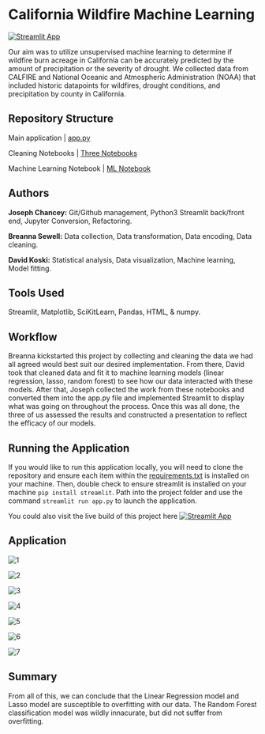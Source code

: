 # California Wildfire Machine Learning 

[![Streamlit App](https://static.streamlit.io/badges/streamlit_badge_black_white.svg)](https://share.streamlit.io/josephchancey/ca-wildfire-ml/main/app.py)

Our aim was to utilize unsupervised machine learning to determine if wildfire burn acreage in California can be accurately predicted by the amount of precipitation or the severity of drought. We collected data from CALFIRE and National Oceanic and Atmospheric Administration (NOAA) that included historic datapoints for wildfires, drought conditions, and precipitation by county in California.

## Repository Structure

Main application | [app.py](app.py)

Cleaning Notebooks | [Three Notebooks](/data)

Machine Learning Notebook | [ML Notebook](/data/clean/Preprocessing-&-Machine-Learning.ipynb)

## Authors

**Joseph Chancey:** Git/Github management, Python3 Streamlit back/front end, Jupyter Conversion, Refactoring.

**Breanna Sewell:** Data collection, Data transformation, Data encoding, Data cleaning.

**David Koski:** Statistical analysis, Data visualization, Machine learning, Model fitting.

## Tools Used

Streamlit, Matplotlib, SciKitLearn, Pandas, HTML, & numpy.

## Workflow

Breanna kickstarted this project by collecting and cleaning the data we had all agreed would best suit our desired implementation. From there, David took that cleaned data and fit it to machine learning models (linear regression, lasso, random forest) to see how our data interacted with these models. After that, Joseph collected the work from these notebooks and converted them into the app.py file and implemented Streamlit to display what was going on throughout the process. Once this was all done, the three of us assessed the results and constructed a presentation to reflect the efficacy of our models.

## Running the Application

If you would like to run this application locally, you will need to clone the repository and ensure each item within the [requirements.txt](requirements.txt) is installed on your machine. Then, double check to ensure streamlit is installed on your machine `pip install streamlit`. Path into the project folder and use the command `streamlit run app.py` to launch the application. 

You could also visit the live build of this project here  [![Streamlit App](https://static.streamlit.io/badges/streamlit_badge_black_white.svg)](https://share.streamlit.io/josephchancey/ca-wildfire-ml/main/app.py)

## Application

![1](https://i.imgur.com/pV3NE2a.png)

![2](https://i.imgur.com/iaoCbwJ.png)

![3](https://i.imgur.com/4DLLQSg.png)

![4](https://i.imgur.com/bXfQpyj.png)

![5](https://i.imgur.com/VsT8Qq4.png)

![6](https://i.imgur.com/xZYpbnf.png)

![7](https://i.imgur.com/uzR2Xz2.png)


## Summary 

From all of this, we can conclude that the Linear Regression model and Lasso model are susceptible to overfitting with our data. The Random Forest classification model was wildly innacurate, but did not suffer from overfitting.
